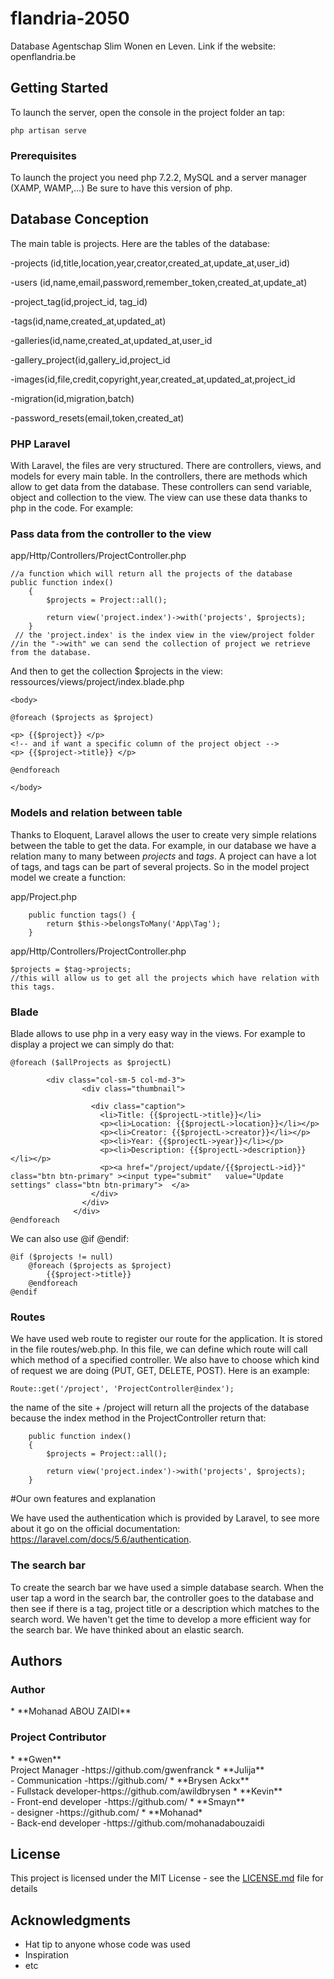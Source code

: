 # flandria-2050

Database Agentschap Slim Wonen en Leven.
Link if the website: openflandria.be

## Getting Started

To launch the server, open the console in the project folder an tap:

```
php artisan serve
```

### Prerequisites

To launch the project you need php 7.2.2, MySQL and a server manager (XAMP, WAMP,...)
Be sure to have this version of php.

## Database Conception

The main table is projects. Here are the tables of the database:

-projects (id,title,location,year,creator,created_at,update_at,user_id)<br>

-users (id,name,email,password,remember_token,created_at,update_at)<br>

-project_tag(id,<span>project_id</span>,<span> tag_id</span>)<br>

-tags(id,name,created_at,updated_at)<br>

-galleries(id,name,created_at,updated_at,<span>user_id</span><br>

-gallery_project(id,<span>gallery_id</span>,<span>project_id</span><br>

-images(id,file,credit,copyright,year,created_at,updated_at,<span>project_id</span><br>

-migration(id,migration,batch)<br>

-password_resets(email,token,created_at)<br>


### PHP Laravel

With Laravel, the files are very structured. There are controllers, views, and models for every main table.
In the controllers, there are methods which allow to get data from the database. These controllers can send variable, object and collection to the view. The view can use these data thanks to php in the code. For example:

<h3>Pass data from the controller to the view</h3>

app/Http/Controllers/ProjectController.php
```
//a function which will return all the projects of the database
public function index()
    {
        $projects = Project::all();

        return view('project.index')->with('projects', $projects);
    }
 // the 'project.index' is the index view in the view/project folder   
//in the "->with" we can send the collection of project we retrieve from the database.    

```
And then to get the collection $projects in the view:
ressources/views/project/index.blade.php

```
<body>

@foreach ($projects as $project)

<p> {{$project}} </p>
<!-- and if want a specific column of the project object -->
<p> {{$project->title}} </p>

@endforeach

</body>

```
<h3>Models and relation between table</h3>

Thanks to Eloquent, Laravel allows the user to create very simple relations between the table to get the data. For example, in our database we have a relation many to many between *projects* and *tags*. A project can have a lot of tags, and tags can be part of several projects. So in the model project model we create a function: 

app/Project.php

```
	public function tags() {
		return $this->belongsToMany('App\Tag');
	}

```
app/Http/Controllers/ProjectController.php

```
$projects = $tag->projects;
//this will allow us to get all the projects which have relation with this tags.

```

<h3>Blade </h3>

Blade allows to use php in a very easy way in the views. For example to display a project we can simply do that:

```
@foreach ($allProjects as $projectL)

        <div class="col-sm-5 col-md-3">
                <div class="thumbnail">
                  
                  <div class="caption">
                    <li>Title: {{$projectL->title}}</li> 
                    <p><li>Location: {{$projectL->location}}</li></p>
                    <p><li>Creator: {{$projectL->creator}}</li></p>
                    <p><li>Year: {{$projectL->year}}</li></p>
                    <p><li>Description: {{$projectL->description}}</li></p>
                    <p><a href="/project/update/{{$projectL->id}}" class="btn btn-primary" ><input type="submit"   value="Update settings" class="btn btn-primary">  </a>
                  </div>
                </div>
              </div>
@endforeach

```

We can also use @if @endif:

```
@if ($projects != null)
    @foreach ($projects as $project)
        {{$project->title}}
    @endforeach
@endif    
```

<h3>Routes</h3>

We have used web route to register our route for the application. It is stored in the file routes/web.php. In this file, we can define which route will call which method of a specified controller. We also have to choose which kind of request we are doing (PUT, GET, DELETE, POST). 
Here is an example:

```
Route::get('/project', 'ProjectController@index');

```
the name of the site + /project will return all the projects of the database because the index method in the ProjectController return that:

```
    public function index()
    {
        $projects = Project::all();

        return view('project.index')->with('projects', $projects);
    }
```
#Our own features and explanation

We have used the authentication which is provided by Laravel, to see more about it go on the official documentation: https://laravel.com/docs/5.6/authentication.

<h3> The search bar </h3>

To create the search bar we have used a simple database search. When the user tap a word in the search bar, the controller goes to the database and then see if there is a tag, project title or a description which matches to the search word. We haven't get the time to develop a more efficient way for the search bar. We have thinked about an elastic search. 

## Authors

<h3>Author</h3>
* **Mohanad ABOU ZAIDI**
<h3>Project Contributor</h3>
* **Gwen** <br>
Project Manager -https://github.com/gwenfranck
* **Julija**    <br>        
- Communication -https://github.com/
* **Brysen Ackx**   <br>    
- Fullstack developer-https://github.com/awildbrysen
* **Kevin**        <br>     
- Front-end developer -https://github.com/
* **Smayn**        <br>   
- designer -https://github.com/
* **Mohanad*<br>
- Back-end developer -https://github.com/mohanadabouzaidi


## License

This project is licensed under the MIT License - see the [LICENSE.md](LICENSE.md) file for details

## Acknowledgments

* Hat tip to anyone whose code was used
* Inspiration
* etc


